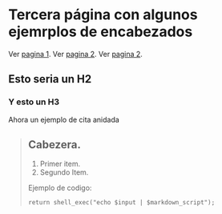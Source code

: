 # Tercera página con algunos ejemrplos de encabezados

Ver [pagina 1](/index.md/).
Ver [pagina 2](/segundo.md/).
Ver [pagina 2](/tercer.md/).

## Esto seria un H2
### Y esto un H3

Ahora un ejemplo de cita anidada

> ## Cabezera.
> 
> 1.   Primer item.
> 2.   Segundo Item.
> 
> Ejemplo de codigo:
> 
>     return shell_exec("echo $input | $markdown_script");
